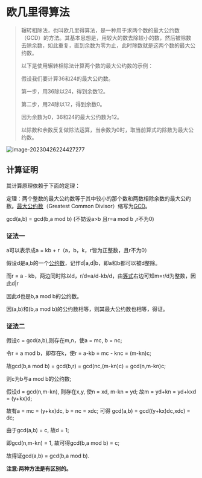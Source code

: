 # 欧几里得算法

> 辗转相除法，也叫欧几里得算法，是一种用于求两个数的最大公约数（GCD）的方法。其基本思想是，用较大的数去除较小的数，然后被除数去除余数，如此重复，直到余数为零为止，此时除数就是这两个数的最大公约数。
>
> 以下是使用辗转相除法计算两个数的最大公约数的示例：
>
> 假设我们要计算36和24的最大公约数。
>
> 第一步，用36除以24，得到余数12。
>
> 第二步，用24除以12，得到余数0。
>
> 因为余数为0，36和24的最大公约数为12。
>
> 以除数和余数反复做除法运算，当余数为0时，取当前算式的除数为最大公约数。

![image-20230426224427277](.assets/欧几里得算法/image-20230426224427277.png)

## 计算证明

其计算原理依赖于下面的定理：

定理：两个整数的最大公约数等于其中较小的那个数和两数相除余数的最大公约数。[最大公约数](https://baike.baidu.com/item/最大公约数?fromModule=lemma_inlink)（Greatest Common Divisor）缩写为[GCD](https://baike.baidu.com/item/GCD/24166657?fromModule=lemma_inlink)。

gcd(a,b) = gcd(b,a mod b) (不妨设a>b 且r=a mod b ,r不为0)

### 证法一

a可以表示成a = kb + r（a，b，k，r皆为正整数，且r不为0）

假设d是a,b的一个[公约数](https://baike.baidu.com/item/公约数/1063409?fromModule=lemma_inlink)，记作d|a,d|b，即a和b都可以被d整除。

而r = a - kb，两边同时除以d，r/d=a/d-kb/d，由[等式](https://baike.baidu.com/item/等式/3517693?fromModule=lemma_inlink)右边可知m=r/d为整数，因此d|r

因此d也是b,a mod b的公约数。

因(a,b)和(b,a mod b)的公约数相等，则其最大公约数也相等，得证。

### 证法二

假设c = gcd(a,b),则存在m,n，使a = mc, b = nc;

令r = a mod b，即存在k，使r = a-kb = mc - knc = (m-kn)c;

故gcd(b,a mod b) = gcd(b,r) = gcd(nc,(m-kn)c) = gcd(n,m-kn)c;

则c为b与a mod b的公约数;

假设d = gcd(n,m-kn), 则存在x,y, 使n = xd, m-kn = yd; 故m = yd+kn = yd+kxd = (y+kx)d;

故有a = mc = (y+kx)dc, b = nc = xdc; 可得 gcd(a,b) = gcd((y+kx)dc,xdc) = dc;

由于gcd(a,b) = c, 故d = 1;

即gcd(n,m-kn) = 1, 故可得gcd(b,a mod b) = c;

故得证gcd(a,b) = gcd(b,a mod b).

**注意:两种方法是有区别的。**